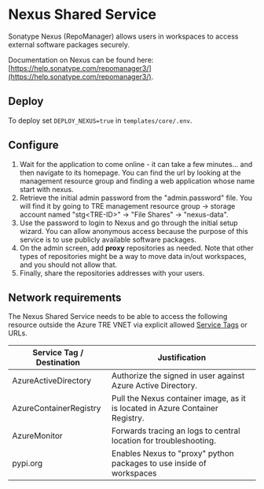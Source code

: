 # Nexus Shared Service

Sonatype Nexus (RepoManager) allows users in workspaces to access external software packages securely.

Documentation on Nexus can be found here: [https://help.sonatype.com/repomanager3/](https://help.sonatype.com/repomanager3/).

## Deploy

To deploy set `DEPLOY_NEXUS=true` in `templates/core/.env`.

## Configure

1. Wait for the application to come online - it can take a few minutes... and then navigate to its homepage. You can find the url by looking at the management resource group and finding a web application whose name start with nexus.
1. Retrieve the initial admin password from the "admin.password" file. You will find it by going to TRE management resource group -> storage account named "stg\<TRE-ID\>" -> "File Shares" -> "nexus-data".
1. Use the password to login to Nexus and go through the initial setup wizard. You can allow anonymous access because the purpose of this service is to use publicly available software packages.
1. On the admin screen, add **proxy** repositories as needed. Note that other types of repositories might be a way to move data in/out workspaces, and you should not allow that.
1. Finally, share the repositories addresses with your users.

## Network requirements

The Nexus Shared Service needs to be able to access the following resource outside the Azure TRE VNET via explicit allowed [Service Tags](https://docs.microsoft.com/en-us/azure/virtual-network/service-tags-overview) or URLs.

| Service Tag / Destination | Justification |
| --- | --- |
| AzureActiveDirectory | Authorize the signed in user against Azure Active Directory. |
| AzureContainerRegistry | Pull the Nexus container image, as it is located in Azure Container Registry.  |
| AzureMonitor | Forwards tracing an logs to central location for troubleshooting. |
| pypi.org | Enables Nexus to "proxy" python packages to use inside of workspaces |
